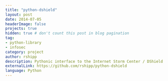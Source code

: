 ```yaml
---
title: "python-dshield"
layout: post
date: 2014-07-05
headerImage: false
projects: true
hidden: true # don't count this post in blog pagination
tag:
- python-library
- infosec
category: project
author: rshipp
description: Pythonic interface to the Internet Storm Center / DShield API.
externalLink: https://github.com/rshipp/python-dshield
language: Python
---
```


